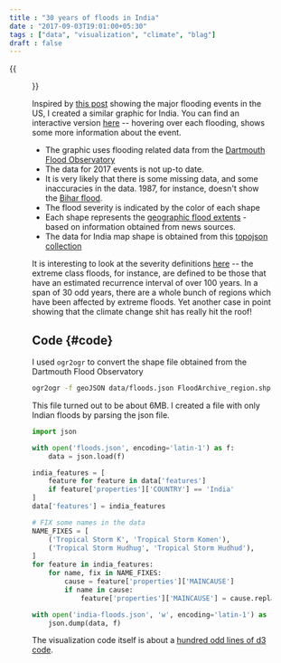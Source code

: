 ```yaml
---
title : "30 years of floods in India"
date : "2017-09-03T19:01:00+05:30"
tags : ["data", "visualization", "climate", "blag"]
draft : false
---
```


{{<figure src="/images/30-years-flooding.png">}}

Inspired by [this post](https://www.axios.com/thirty-years-of-major-flooding-in-the-united-states-2479957846.html) showing the major flooding events in the US, I created a
similar graphic for India. You can find an interactive version [here](https://punchagan.github.io/data-projects/30-years-floods/) -- hovering
over each flooding, shows some more information about the event.

-   The graphic uses flooding related data from the [Dartmouth Flood Observatory](http://www.dartmouth.edu/~floods/Archives/index.html)
-   The data for 2017 events is not up-to date.
-   It is very likely that there is some missing data, and some inaccuracies in
    the data. 1987, for instance, doesn't show the [Bihar flood](https://en.wikipedia.org/wiki/1987_Bihar_flood).
-   The flood severity is indicated by the color of each shape
-   Each shape represents the [geographic flood extents](http://www.dartmouth.edu/~floods/Archives/ArchiveNotes.html) - based on information
    obtained from news sources.
-   The data for India map shape is obtained from this [topojson collection](https://github.com/deldersveld/topojson/tree/master/countries/india)

It is interesting to look at the severity definitions [here](http://floodobservatory.colorado.edu/Archives/ArchiveNotes.html) -- the extreme class
floods, for instance, are defined to be those that have an estimated recurrence
interval of over 100 years. In a span of 30 odd years, there are a whole bunch
of regions which have been affected by extreme floods. Yet another case in point
showing that the climate change shit has really hit the roof!


## Code {#code}

I used `ogr2ogr` to convert the shape file obtained from the Dartmouth Flood
Observatory

```sh
ogr2ogr -f geoJSON data/floods.json FloodArchive_region.shp
```

This file turned out to be about 6MB. I created a file with only Indian floods
by parsing the json file.

```python
import json

with open('floods.json', encoding='latin-1') as f:
    data = json.load(f)

india_features = [
    feature for feature in data['features']
    if feature['properties']['COUNTRY'] == 'India'
]
data['features'] = india_features

# FIX some names in the data
NAME_FIXES = [
    ('Tropical Storm K', 'Tropical Storm Komen'),
    ('Tropical Storm Hudhug', 'Tropical Storm Hudhud'),
]
for feature in india_features:
    for name, fix in NAME_FIXES:
        cause = feature['properties']['MAINCAUSE']
        if name in cause:
            feature['properties']['MAINCAUSE'] = cause.replace(name, fix)

with open('india-floods.json', 'w', encoding='latin-1') as f:
    json.dump(data, f)
```

The visualization code itself is about a [hundred odd lines of d3 code](https://github.com/punchagan/data-projects/blob/master/30-years-floods/viz.js).
